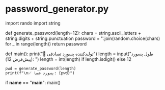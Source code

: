 # password_generator.py
import rando
import string

def generate_password(length=12):
    chars = string.ascii_letters + string.digits + string.punctuation
    password = ''.join(random.choice(chars) for _ in range(length))
    return password

def main():
    print("🔑 تولیدکننده پسورد تصادفی")
    length = input("طول پسورد (پیش‌فرض 12): ")
    length = int(length) if length.isdigit() else 12

    pwd = generate_password(length)
    print(f"\n✅ پسورد شما: {pwd}")

if __name__ == "__main__":
    main()
